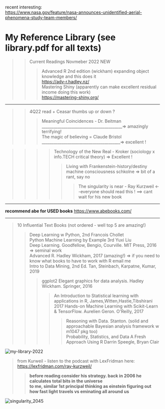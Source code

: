 recent interesting:  
https://www.nasa.gov/feature/nasa-announces-unidentified-aerial-phenomena-study-team-members/  


# My Reference Library (see library.pdf for all texts)  

>>Current Readings Novmeber 2022
>>NEW
>>> Advanced R 2nd edition (wickham) expanding object knowledge and this does it  
>>> https://adv-r.hadley.nz/  
>>> Mastering Shiny (apparently can make excellent residual income doing this work)  
>>> https://mastering-shiny.org/  
-------------

>> 4Q22 read + Ceasar thumbs up or down ?
>>> Meaningful Coincidences - Dr. Beitman  _________________________________________=> amazingly terrifying!  
>>> The magic of believing = Claude Bristol ________________________________________=> excellent !

>>>> Technology of the New Real - Kroker (sociology x info.TECH critical theory) => Excellent !  
>>>>> Living with Frankenstein-history/destiny machine consciousness schkolne   => bit of a rant, say no  
>>>>>> The singularity is near - Ray Kurzweil <--everyone should read this ! ==> cant wait for his new book
----------------

**recommend abe for USED books** https://www.abebooks.com/

-----------------
> 10 Influential Text Books (not ordered - well top 5 are amazing!)  
>> Deep Learning w Python, 2nd Francois Chollet  
>> Python Machine Learning by Example 3rd Yuxi Liu  
>> Deep Learning. Goodfellow, Bengio, Courville. MIT Press, 2016  => seminal work  
>> Advanced R. Hadley Wickham, 2017 (amazing!)  => if you need to know what books to have to work with R email me  
>> Intro to Data Mining, 2nd Ed. Tan, Steinbach, Karpatne, Kumar, 2019  
>>> ggplot2 Elegant graphics for data analysis. Hadley Wickham. Springer, 2016    
>>>> An Introduction to Statistical learning with applications in R, James,Witten,Hastie,Tibshirani 2017
>>>> Hands-on Machine Learning with Scikit-Learn & TensorFlow. Aurelien Geron. O'Reilly, 2017 
>>>>> Reasoning with Data. Stanton. (solid and approachable Bayesian analysis framework w m1047 pkg too)  
>>>>> Probability, Statistics, and Data A Fresh Approach Using R  Darrin Speegle, Bryan Clair  

![my-library-2022](https://user-images.githubusercontent.com/59778456/193679900-04ccd057-71b9-4d4b-9a72-f1d85842c3d5.jpg)

>from Kurweil - listen to the podcast with LexFridman here: https://lexfridman.com/ray-kurzweil/
>> **before reading consider his strategy. back in 2006 he calculates total bits in the universe**  
>> **to me, similar 1st principal thinking as einstein figuring out how fast light travels vs eminating all around us**  

![singularity_2045](https://user-images.githubusercontent.com/59778456/199331003-d078b3c8-7ebf-4693-93b4-18857c071630.JPG)
